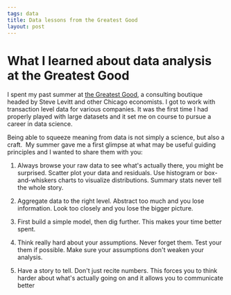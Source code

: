 ```yaml
--- 
tags: data
title: Data lessons from the Greatest Good
layout: post
---
```

# What I learned about data analysis at the Greatest Good

I spent my past summer at [the Greatest Good](http://greatestgood.com/), a
consulting boutique headed by Steve Levitt and other Chicago economists. I got
to work with transaction level data for various companies. It was the first
time I had properly played with large datasets and it set me on course to
pursue a career in data science.

Being able to squeeze meaning from data is not simply a science, but also a
craft.  My summer gave me a first glimpse at what may be useful guiding
principles and I wanted to share them with you:

1. Always browse your raw data to see what's actually there, you might be surprised. Scatter plot your data and residuals. Use histogram or box-and-whiskers charts to visualize distributions. Summary stats never tell the whole story.

2. Aggregate data to the right level. Abstract too much and you lose information. Look too closely and you lose the bigger picture.

3. First build a simple model, then dig further. This makes your time better spent. 

4. Think really hard about your assumptions. Never forget them. Test your them if possible. Make sure your assumptions don't weaken your analysis.

5. Have a story to tell. Don't just recite numbers. This forces you to think harder about what's actually going on and it allows you to communicate better

